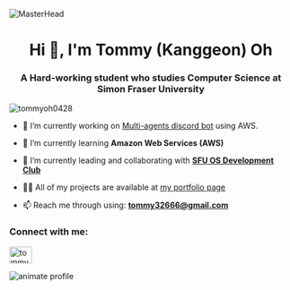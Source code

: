 ![MasterHead](https://user-images.githubusercontent.com/35267447/206916906-9bfb66d9-c419-44c2-908a-4885e610425f.gif)
<h1 align="center">Hi 👋, I'm Tommy (Kanggeon) Oh</h1>
<h3 align="center">A Hard-working student who studies Computer Science at Simon Fraser University</h3>

<p align="left"> <img src="https://github.com/user-attachments/assets/91a49a1a-d8f0-4276-8f5a-44de7e7154ab" alt="tommyoh0428" /> </p>

- 🔭 I’m currently working on [Multi-agents discord bot](https://github.com/TommyOh0428/multiagent-bot) using AWS.

- 🌱 I’m currently learning **Amazon Web Services (AWS)**

- 👯 I’m currently leading and collaborating with [**SFU OS Development Club**](https://github.com/sfuosdev)

- 👨‍💻 All of my projects are available at [my portfolio page](https://portfolio-tommy-oh.vercel.app/)

- 📫 Reach me through using: **tommy32666@gmail.com**

<h3 align="left">Connect with me:</h3>
<p align="left">
<a href="https://www.linkedin.com/in/tommy-kanggeon-oh/" target="blank"><img align="center" src="https://raw.githubusercontent.com/rahuldkjain/github-profile-readme-generator/master/src/images/icons/Social/linked-in-alt.svg" alt="tommy (kanggeon) oh" height="30" width="40" /></a>
</p>


![animate profile](https://github.com/user-attachments/assets/91a49a1a-d8f0-4276-8f5a-44de7e7154ab)
